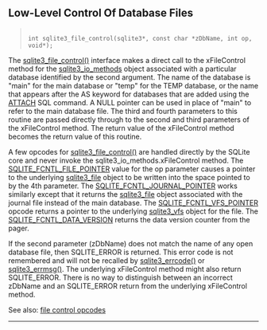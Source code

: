 ## Low\-Level Control Of Database Files




> ```
> 
> int sqlite3_file_control(sqlite3*, const char *zDbName, int op, void*);
> 
> ```



The [sqlite3\_file\_control()](#sqlite3_file_control) interface makes a direct call to the
xFileControl method for the [sqlite3\_io\_methods](#sqlite3_io_methods) object associated
with a particular database identified by the second argument. The
name of the database is "main" for the main database or "temp" for the
TEMP database, or the name that appears after the AS keyword for
databases that are added using the [ATTACH](lang_attach.html) SQL command.
A NULL pointer can be used in place of "main" to refer to the
main database file.
The third and fourth parameters to this routine
are passed directly through to the second and third parameters of
the xFileControl method. The return value of the xFileControl
method becomes the return value of this routine.


A few opcodes for [sqlite3\_file\_control()](#sqlite3_file_control) are handled directly
by the SQLite core and never invoke the
sqlite3\_io\_methods.xFileControl method.
The [SQLITE\_FCNTL\_FILE\_POINTER](#sqlitefcntlfilepointer) value for the op parameter causes
a pointer to the underlying [sqlite3\_file](#sqlite3_file) object to be written into
the space pointed to by the 4th parameter. The
[SQLITE\_FCNTL\_JOURNAL\_POINTER](#sqlitefcntljournalpointer) works similarly except that it returns
the [sqlite3\_file](#sqlite3_file) object associated with the journal file instead of
the main database. The [SQLITE\_FCNTL\_VFS\_POINTER](#sqlitefcntlvfspointer) opcode returns
a pointer to the underlying [sqlite3\_vfs](#sqlite3_vfs) object for the file.
The [SQLITE\_FCNTL\_DATA\_VERSION](#sqlitefcntldataversion) returns the data version counter
from the pager.


If the second parameter (zDbName) does not match the name of any
open database file, then SQLITE\_ERROR is returned. This error
code is not remembered and will not be recalled by [sqlite3\_errcode()](#sqlite3_errcode)
or [sqlite3\_errmsg()](#sqlite3_errcode). The underlying xFileControl method might
also return SQLITE\_ERROR. There is no way to distinguish between
an incorrect zDbName and an SQLITE\_ERROR return from the underlying
xFileControl method.


See also: [file control opcodes](#SQLITE_FCNTL_BEGIN_ATOMIC_WRITE)




---


